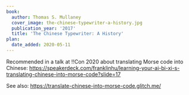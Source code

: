 ```yaml
---
book:
  author: Thomas S. Mullaney
  cover_image: the-chinese-typewriter-a-history.jpg
  publication_year: '2017'
  title: 'The Chinese Typewriter: A History'
plan:
  date_added: 2020-05-11
---
```


Recommended in a talk at !!Con 2020 about translating Morse code into Chinese: <https://speakerdeck.com/franklinhu/learning-your-ai-bi-xi-s-translating-chinese-into-morse-code?slide=17>

See also: <https://translate-chinese-into-morse-code.glitch.me/>
